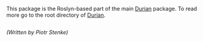 This package is the Roslyn-based part of the main [Durian](../Durian/README.md) package. To read more go to the root directory of [Durian](../Durian/README.md).

##

*\(Written by Piotr Stenke\)*